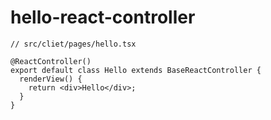 # hello-react-controller

```tsx
// src/cliet/pages/hello.tsx

@ReactController()
export default class Hello extends BaseReactController {
  renderView() {
    return <div>Hello</div>;
  }
}
```
